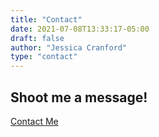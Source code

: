 ```yaml
---
title: "Contact"
date: 2021-07-08T13:33:17-05:00
draft: false
author: "Jessica Cranford"
type: "contact"
---
```


## Shoot me a message!

[Contact Me](mailto:jessica.m.cranford@gmail.com)
